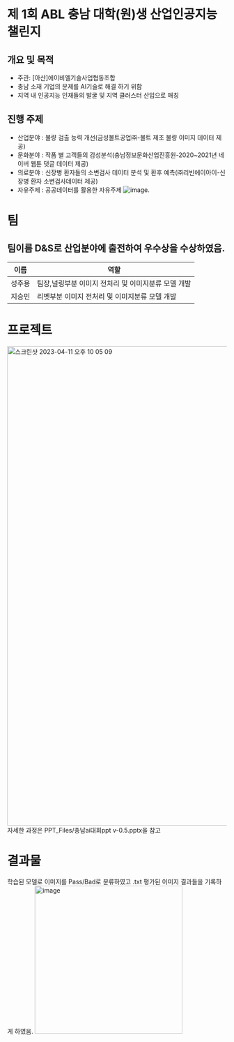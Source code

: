 # 제 1회 ABL 충남 대학(원)생 산업인공지능 챌린지  
## 개요 및 목적
-	주관: [아산]에이비엘기술사업협동조합  
-	충남 소재 기업의 문제를 AI기술로 해결 하기 위함  
-	지역 내 인공지능 인재들의 발굴 및 지역 클러스터 산입으로 매칭  
## 진행 주제
- 산업분야 : 불량 검출 능력 개선(금성볼트공업㈜-볼트 제조 불량 이미지 데이터 제공)
- 문화분야 : 작품 별 고객들의 감성분석(충남정보문화산업진흥원-2020~2021년 네이버 웹툰 댓글 데이터 제공)
- 의료분야 : 신장병 환자들의 소변검사 데이터 분석 및 환후 예측(㈜리빈에이아이-신장병 환자 소변검사데이터 제공) 
- 자유주제 : 공공데이터를 활용한 자유주제
![image](https://user-images.githubusercontent.com/98318326/231172275-b28df6b4-4f1b-41ff-9548-4069d5aaa2f8.png). 

# 팀
## 팀이름 D&S로 산업분야에 출전하여 우수상을 수상하였음.
|이름|역할|
|------|---|
|성주용|팀장,널링부분 이미지 전처리 및 이미지분류 모델 개발|
|지승민|리벳부분 이미지 전처리 및 이미지분류 모델 개발|

# 프로젝트  
<img width="1099" alt="스크린샷 2023-04-11 오후 10 05 09" src="https://user-images.githubusercontent.com/98318326/231172748-de7adf66-1be1-4c0f-bbc3-60646e7bdc5a.png">  
자세한 과정은 PPT_Files/충남ai대회ppt v-0.5.pptx을 참고

# 결과물
학습된 모델로 이미지를 Pass/Bad로 분류하였고 .txt 평가된 이미지 결과들을 기록하게 하였음.
<img width="339" alt="image" src="https://user-images.githubusercontent.com/98318326/231173494-fb76d69c-dcb5-43f4-8cf5-d44af1dc1cda.png">

